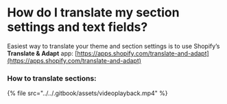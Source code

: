 # How do I translate my section settings and text fields?

Easiest way to translate your theme and section settings is to use Shopify’s **Translate & Adapt** app: [https://apps.shopify.com/translate-and-adapt](https://apps.shopify.com/translate-and-adapt)

### How to translate sections:

{% file src="../../.gitbook/assets/videoplayback.mp4" %}
